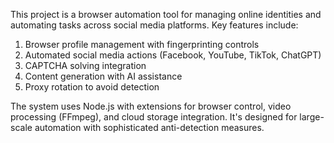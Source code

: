 This project is a browser automation tool for managing online identities and automating tasks across social media platforms. Key features include:

  1. Browser profile management with fingerprinting controls
  2. Automated social media actions (Facebook, YouTube, TikTok, ChatGPT)
  3. CAPTCHA solving integration
  4. Content generation with AI assistance
  5. Proxy rotation to avoid detection

  The system uses Node.js with extensions for browser control, video processing (FFmpeg), and cloud storage integration. It's designed for large-scale automation with sophisticated
  anti-detection measures.